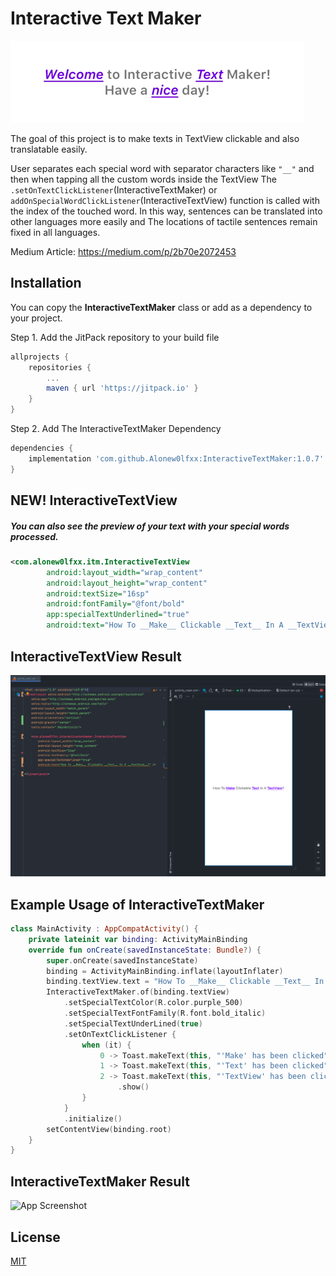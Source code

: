 # Interactive Text Maker

![Header Image](https://github.com/Alonew0lfxx/InteractiveTextMaker/blob/master/screenshots/sc2.png?raw=true)

The goal of this project is to make texts in TextView clickable and also translatable easily.

User separates each special word with separator characters like `"__"`
and then when tapping all the custom words inside the TextView The `.setOnTextClickListener`(InteractiveTextMaker) or 
`addOnSpecialWordClickListener`(InteractiveTextView) function is called with the index of the touched word. 
In this way, sentences can be translated into other languages more easily and The locations of tactile sentences
remain fixed in all languages.

Medium Article: https://medium.com/p/2b70e2072453

## Installation

You can copy the **InteractiveTextMaker** class or add as a dependency to your project.

Step 1. Add the JitPack repository to your build file

```gradle
allprojects {
	repositories {
		...
		maven { url 'https://jitpack.io' }
	}
}
```

Step 2. Add The InteractiveTextMaker Dependency

```gradle
dependencies {
    implementation 'com.github.Alonew0lfxx:InteractiveTextMaker:1.0.7'
}
```


## NEW! InteractiveTextView
##### You can also see the preview of your text with your special words processed.

```xml
<com.alonew0lfxx.itm.InteractiveTextView
        android:layout_width="wrap_content"
        android:layout_height="wrap_content"
        android:textSize="16sp"
        android:fontFamily="@font/bold"
        app:specialTextUnderlined="true"
        android:text="How To __Make__ Clickable __Text__ In A __TextView__?" />
```

## InteractiveTextView Result
![App Screenshot](https://github.com/Alonew0lfxx/InteractiveTextMaker/blob/master/screenshots/sc3.png?raw=true)


## Example Usage of InteractiveTextMaker

```kotlin
class MainActivity : AppCompatActivity() {
    private lateinit var binding: ActivityMainBinding
    override fun onCreate(savedInstanceState: Bundle?) {
        super.onCreate(savedInstanceState)
        binding = ActivityMainBinding.inflate(layoutInflater)
        binding.textView.text = "How To __Make__ Clickable __Text__ In A __TextView__?"
        InteractiveTextMaker.of(binding.textView)
            .setSpecialTextColor(R.color.purple_500)
            .setSpecialTextFontFamily(R.font.bold_italic)
            .setSpecialTextUnderLined(true)
            .setOnTextClickListener {
                when (it) {
                    0 -> Toast.makeText(this, "'Make' has been clicked", Toast.LENGTH_SHORT).show()
                    1 -> Toast.makeText(this, "'Text' has been clicked", Toast.LENGTH_SHORT).show()
                    2 -> Toast.makeText(this, "'TextView' has been clicked", Toast.LENGTH_SHORT)
                        .show()
                }
            }
            .initialize()
        setContentView(binding.root)
    }
}
```

## InteractiveTextMaker Result
![App Screenshot](https://github.com/emirhankolver/InteractiveTextMaker/blob/master/screenshots/sc1.png?raw=true)

## License

[MIT](https://choosealicense.com/licenses/mit/)

